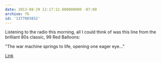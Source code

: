 ```yaml
---
date: 2013-08-29 12:17:12.000000000 -07:00
archive: fb
id: '1377803832'
---
```


Listening to the radio this morning, all I could think of was this line from the brilliant 80s classic, 99 Red Balloons:

"The war machine springs to life, opening one eager eye…"

[Link](http://www.youtube.com/watch?v=14IRDDnEPR4)
